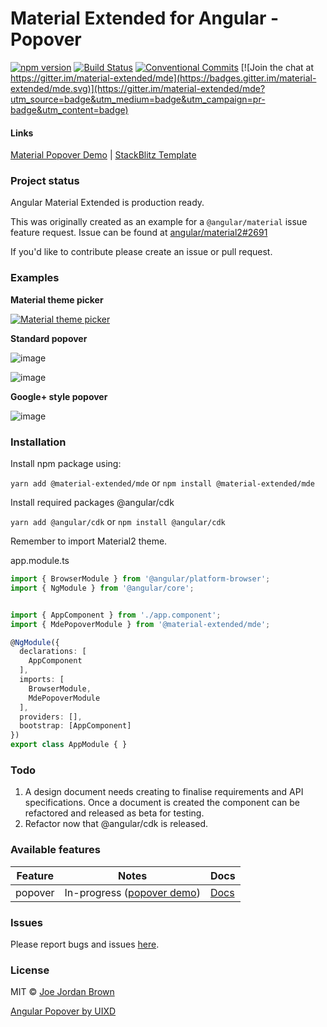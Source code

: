 # Material Extended for Angular - Popover

[![npm version](https://badge.fury.io/js/%40material-extended%2Fmde.svg)](https://www.npmjs.com/package/%40material-extended%2Fmde)
[![Build Status](https://travis-ci.org/material-extended/mde.svg?branch=master)](https://travis-ci.org/material-extended/mde)
[![Conventional Commits](https://img.shields.io/badge/Conventional%20Commits-1.0.0-yellow.svg)](https://conventionalcommits.org)
[![Join the chat at https://gitter.im/material-extended/mde](https://badges.gitter.im/material-extended/mde.svg)](https://gitter.im/material-extended/mde?utm_source=badge&utm_medium=badge&utm_campaign=pr-badge&utm_content=badge)

#### Links
[Material Popover Demo](https://uixd.co.uk/open-source-software/material-extended/demo) | [StackBlitz Template](https://stackblitz.com/edit/mde-popover)



### Project status
Angular Material Extended is production ready.

This was originally created as an example for a `@angular/material` issue feature request.
Issue can be found at [angular/material2#2691](https://github.com/angular/material2/issues/2691)

If you'd like to contribute please create an issue or pull request.



### Examples

**Material theme picker**

[![Material theme picker](https://media.giphy.com/media/jsxheZJXN1346GD5St/giphy.gif)](https://stackblitz.com/edit/angular-popover-demo)

**Standard popover**

![image](https://cloud.githubusercontent.com/assets/10200431/22394189/02e9b21e-e511-11e6-9f91-c6b470a6b212.png)


![image](https://cloud.githubusercontent.com/assets/10200431/22394186/e21a235c-e510-11e6-9cde-948b1a4382bc.png)

**Google+ style popover**

![image](https://cloud.githubusercontent.com/assets/10200431/22397870/4f27ddba-e573-11e6-943f-2d737b59d39e.png)





### Installation
Install npm package using:

`yarn add @material-extended/mde`
or
`npm install @material-extended/mde`

Install required packages @angular/cdk

`yarn add @angular/cdk`
or
`npm install @angular/cdk`

Remember to import Material2 theme.

app.module.ts
```typescript
import { BrowserModule } from '@angular/platform-browser';
import { NgModule } from '@angular/core';


import { AppComponent } from './app.component';
import { MdePopoverModule } from '@material-extended/mde';

@NgModule({
  declarations: [
    AppComponent
  ],
  imports: [
    BrowserModule,
    MdePopoverModule
  ],
  providers: [],
  bootstrap: [AppComponent]
})
export class AppModule { }
```

### Todo
1. A design document needs creating to finalise requirements and API specifications.
Once a document is created the component can be refactored and released as beta for testing.
2. Refactor now that @angular/cdk is released.


### Available features

| Feature | Notes                                                                                | Docs                                                                        |
|---------|--------------------------------------------------------------------------------------|-----------------------------------------------------------------------------|
| popover | In-progress ([popover demo](https://uixd.co.uk/open-source-software/material-extended/demo)) | [Docs](https://github.com/material-extended/mde/blob/master/projects/material-extended/mde/src/lib/popover/popover.md) |


### Issues

Please report bugs and issues [here](https://github.com/material-extended/mde/issues).

### 

### License
MIT © [Joe Jordan Brown](https://github.com/joejordanbrown)

[Angular Popover by UIXD](https://uixd.co.uk)
